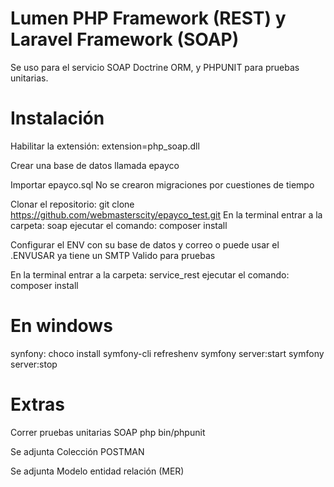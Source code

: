 # Lumen PHP Framework (REST) y Laravel Framework (SOAP)

Se uso para el servicio SOAP Doctrine ORM, y PHPUNIT para pruebas unitarias.

# Instalación

Habilitar la extensión:
extension=php_soap.dll

Crear una base de datos llamada epayco

Importar epayco.sql
No se crearon migraciones por cuestiones de tiempo

Clonar el repositorio:
    git clone https://github.com/webmasterscity/epayco_test.git
En la terminal entrar a la carpeta:
    soap
ejecutar el comando:
    composer install

Configurar el ENV con su base de datos y correo o puede usar el .ENVUSAR ya tiene un SMTP Valido para pruebas


En la terminal entrar a la carpeta:
    service_rest
ejecutar el comando:
    composer install

# En windows

synfony:
choco install symfony-cli
refreshenv
symfony server:start
symfony server:stop

# Extras

Correr pruebas unitarias SOAP
php bin/phpunit

Se adjunta Colección POSTMAN

Se adjunta Modelo entidad relación (MER)
